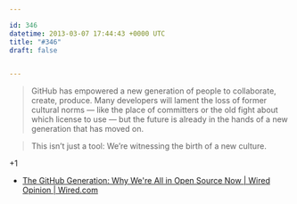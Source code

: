 ```yaml
---

id: 346
datetime: 2013-03-07 17:44:43 +0000 UTC
title: "#346"
draft: false


---
```


> GitHub has empowered a new generation of people to collaborate, create, produce. Many developers will lament the loss of former cultural norms — like the place of committers or the old fight about which license to use — but the future is already in the hands of a new generation that has moved on.

> This isn’t just a tool: We’re witnessing the birth of a new culture.

+1 

 
 * [The GitHub Generation: Why We're All in Open Source Now | Wired Opinion | Wired.com](http://www.wired.com/opinion/2013/03/github/)



